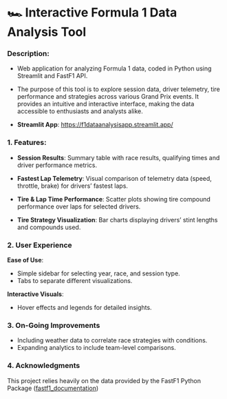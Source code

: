 # 🏎️ Interactive Formula 1 Data Analysis Tool

### Description:

- Web application for analyzing Formula 1 data, coded in Python using Streamlit and FastF1 API.

- The purpose of this tool is to explore session data, driver telemetry, tire performance and strategies across various Grand Prix events. It provides an intuitive and interactive interface, making the data accessible to enthusiasts and analysts alike.

- **Streamlit App**: https://f1dataanalysisapp.streamlit.app/

### 1. Features:

- **Session Results**: Summary table with race results, qualifying times and driver performance metrics.

- **Fastest Lap Telemetry**: Visual comparison of telemetry data (speed, throttle, brake) for drivers’ fastest laps.

- **Tire & Lap Time Performance**: Scatter plots showing tire compound performance over laps for selected drivers.

- **Tire Strategy Visualization**: Bar charts displaying drivers’ stint lengths and compounds used.

### 2. User Experience
**Ease of Use**:
-  Simple sidebar for selecting year, race, and session type.
- Tabs to separate different visualizations.

**Interactive Visuals**:
- Hover effects and legends for detailed insights.

### 3. On-Going Improvements

-  Including weather data to correlate race strategies with conditions.
-  Expanding analytics to include team-level comparisons.

### 4. Acknowledgments

This project relies heavily on the data provided by the FastF1 Python Package ([fastf1_documentation](https://docs.fastf1.dev/))

